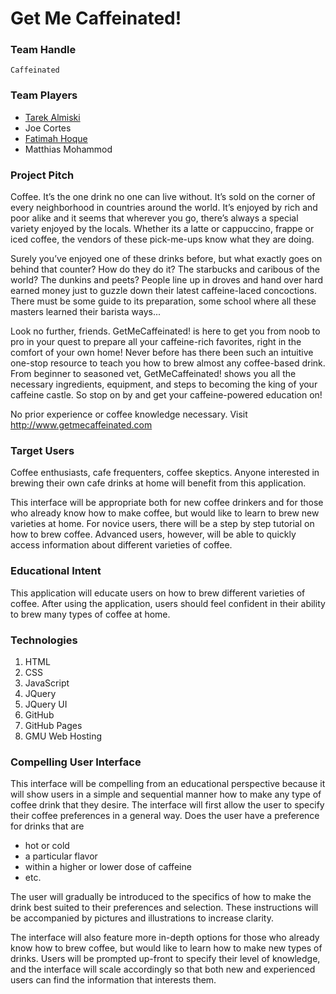 Get Me Caffeinated!
===================

<h3>Team Handle</h3>

<pre><code>Caffeinated</code></pre>

<h3>Team Players</h3>

<ul>
  <li><a href="https://github.com/razor-sharp" class="user-mention">Tarek Almiski</a></li>
	<li>Joe Cortes</li>
	<li><a href="https://github.com/fhoque" class="user-mention">Fatimah Hoque</a></li>
	<li>Matthias Mohammod</li>
</ul>

<h3>Project Pitch</h3>

<p>Coffee. It’s the one drink no one can live without. It’s sold on the corner of every neighborhood in countries around the world.  It’s enjoyed by rich and poor alike and it seems that wherever you go, there’s always a special variety enjoyed by the locals. Whether its a latte or cappuccino, frappe or iced coffee, the vendors of these pick-me-ups know what they are doing.</p>  

<p>Surely you’ve enjoyed one of these drinks before, but what exactly goes on behind that counter?  How do they do it? The starbucks and caribous of the world? The dunkins and peets?  People line up in droves and hand over hard earned money just to guzzle down their latest caffeine-laced concoctions. There must be some guide to its preparation, some school where all these masters learned their barista ways...</p>

<p>Look no further, friends. GetMeCaffeinated! is here to get you from noob to pro in your quest to prepare all your caffeine-rich favorites, right in the comfort of your own home!  Never before has there been such an intuitive one-stop resource to teach you how to brew almost any coffee-based drink.  From beginner to seasoned vet, GetMeCaffeinated! shows you all the necessary ingredients, equipment, and steps to becoming the king of your caffeine castle.  So stop on by and get your caffeine-powered education on!</p>

<p>No prior experience or coffee knowledge necessary. Visit <a href="http://www.getmecaffeinated.com">http://www.getmecaffeinated.com</a></p>

<h3>Target Users</h3>

<p>Coffee enthusiasts, cafe frequenters, coffee skeptics. Anyone interested in brewing their own cafe drinks at home will benefit from this application.</p>

<p>This interface will be appropriate both for new coffee drinkers and for those who already know how to make coffee, but would like to learn to brew new varieties at home. For novice users, there will be a step by step tutorial on how to brew coffee. Advanced users, however, will be able to quickly access information about different varieties of coffee.</p>

<h3>Educational Intent</h3>

<p>This application will educate users on how to brew different varieties of coffee. After using the application, users should feel confident in their ability to brew many types of coffee at home.</p>

<h3>Technologies</h3>

<ol>
	<li>HTML</li>
	<li>CSS</li>
	<li>JavaScript</li>
	<li>JQuery</li>
	<li>JQuery UI</li>
	<li>GitHub</li>
	<li>GitHub Pages</li>
	<li>GMU Web Hosting</li>
</ol>

<h3>Compelling User Interface</h3>

<p>This interface will be compelling from an educational perspective because it will show users in a simple and sequential manner how to make any type of coffee drink that they desire. The interface will first allow the user to specify their coffee preferences in a general way. Does the user have a preference for drinks that are
<ul>
	<li>hot or cold</li>
	<li>a particular flavor</li>
	<li>within a higher or lower dose of caffeine</li>
	<li>etc.</li>
</ul>
The user will gradually be introduced to the specifics of how to make the drink best suited to their preferences and selection. These instructions will be accompanied by pictures and illustrations to increase clarity.</p>

<p>The interface will also feature more in-depth options for those who already know how to brew coffee, but would like to learn how to make new types of drinks. Users will be prompted up-front to specify their level of knowledge, and the interface will scale accordingly so that both new and experienced users can find the information that interests them.</p>